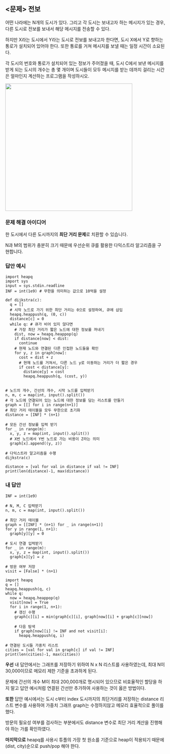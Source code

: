 ## <문제> 전보
어떤 나라에는 N개의 도시가 있다. 그리고 각 도시는 보내고자 하는 메시지가 있는 경우, 다른 도시로 
전보를 보내서 해당 메시지를 전송할 수 있다.

하지만 X라는 도시에서 Y라는 도시로 전보를 보내고자 한다면, 도시 X에서 Y로 향하는 통로가 설치되어 
있어야 한다. 또한 통로를 거쳐 메시지를 보낼 때는 일정 시간이 소요된다.

각 도시의 번호와 통로가 설치되어 있는 정보가 주어졌을 때, 도시 C에서 보낸 메시지를 받게 되는 도시의 
개수는 총 몇 개이며 도시들이 모두 메시지를 받는 데까지 걸리는 시간은 얼마인지 계산하는 프로그램을 
작성하시오.

<img src=https://user-images.githubusercontent.com/62216628/162418408-f539a0ae-8fab-47ef-acf0-dc4638d9b4fe.png width=400px></img>

### 문제 해결 아이디어
한 도시에서 다른 도시까지의 **최단 거리 문제**로 치환할 수 있습니다.

N과 M의 범위가 충분히 크기 때문에 우선순위 큐를 활용한 다익스트라 알고리즘을 구현합니다.

### 답안 예시
```
import heapq
import sys
input = sys.stdin.readline
INF = int(1e9) # 무한을 의미하는 값으로 10억을 설정

def dijkstra(c):
  q = []
  # 시작 노드로 가기 위한 최단 거리는 0으로 설정하여, 큐에 삽입
  heapq.heappush(q, (0, c))
  distance[c] = 0
  while q: # 큐가 비어 있지 않다면
    # 가장 최단 거리가 짧은 노드에 대한 정보를 꺼내기
    dist, now = heapq.heappop(q)
    if distance[now] < dist:
      continue
    # 현재 노드와 연결된 다른 인접한 노드들을 확인
    for y, z in graph[now]:
      cost = dist + z
      # 현재 노드를 거쳐서, 다른 노드 y로 이동하는 거리가 더 짧은 경우
      if cost < distance[y]:
        distance[y] = cost
        heapq.heappush(q, (cost, y))
        
    
# 노드의 개수, 간선의 개수, 시작 노드를 입력받기
n, m, c = map(int, input().split())
# 각 노드에 연결되어 있는 노드에 대한 정보를 담는 리스트를 만들기
graph = [[] for i in range(n+1)]
# 최단 거리 테이블을 모두 무한으로 초기화
distance = [INF] * (n+1)

# 모든 간선 정보를 입력 받기
for _ in range(m):
  x, y, z = map(int, input().split())
  # X번 노드에서 Y번 노드로 가는 비용이 Z라는 의미
  graph[x].append((y, z))

# 다익스트라 알고리즘을 수행
dijkstra(c)

distance = [val for val in distance if val != INF]
print(len(distance)-1, max(distance))
```

### 내 답안
```
INF = int(1e9)

# N, M, C 입력받기
n, m, c = map(int, input().split())

# 최단 거리 테이블
graph = [[INF] * (n+1) for _ in range(n+1)]
for y in range(1, n+1):
  graph[y][y] = 0

# 도시 연결 입력받기
for _ in range(m):
  x, y, z = map(int, input().split())
  graph[x][y] = z

# 방문 여부 저장
visit = [False] * (n+1)

import heapq
q = []
heapq.heappush(q, c)
while q:
  now = heapq.heappop(q)
  visit[now] = True
  for i in range(1, n+1):
    # 갱신 수행
    graph[c][i] = min(graph[c][i], graph[now][i] + graph[c][now])

    # 다음 탐색
    if graph[now][i] != INF and not visit[i]:
      heapq.heappush(q, i)

# 연결된 도시들 가중치 리스트
cities = [val for val in graph[c] if val != INF]
print(len(cities)-1, max(cities))
```
**우선** 내 답안에서는 그래프를 저장하기 위하여 N x N 리스트를 사용하였는데, 최대 N이 
30,000이므로 메모리 제한 기준을 초과하게 된다.

문제에 간선의 개수 M이 최대 200,000개로 명시되어 있으므로 비효율적인 할당을 하지 말고 
답안 예시처럼 연결된 간선만 추가하여 사용하는 것이 옳은 방법이다.

**또한** 답안 예시에서는 도시 c부터 index 도시까지의 최단거리를 저장하는 distance 
리스트 변수를 사용하여 가중치 그래프 graph는 수정하지않고 메모리 효율적으로 풀이를 했다.

방문의 필요성 여부를 검사하는 부분에서도 distance 변수로 최단 거리 계산을 진행해야 하는 
가를 확인하였다.

**마지막으로** heapq를 사용시 튜플의 가장 첫 원소를 기준으로 heap이 적용되기 때문에 
(dist, city)순으로 push/pop 해야 한다.
